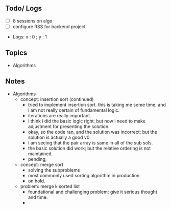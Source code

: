 ## Todo/ Logs
- [ ] 8 sessions on algo
- [ ] configure RSS for backend project

- Logs: x : 0 ; y : 1


## Topics 
- Algorithms



## Notes
- Algorithms 
	- concept: insertion sort (continued)
		- tried to implement insertion sort. this is taking me some time; and i am not really certain of fundamental logic. 
		- iterations are really important. 
		- i think i did the basic logic right, but now i need to make adjustment for presenting the solution. 
		- okay, so the code ran, and the solution was incorrect; but the solution is actually a good v0. 
		- i am seeing that the pair array is same in all of the sub sols. 
		- the basic solution did work; but the relative ordering is not maintained.  
		- pending; 
	- concept: merge sort
		- solving the subproblems
		- most commonly used sorting algorithm in production 
		- on hold. 
	- problem: merge k sorted list
		- foundational and challenging problem; give it serious thought and time. 
		- 

